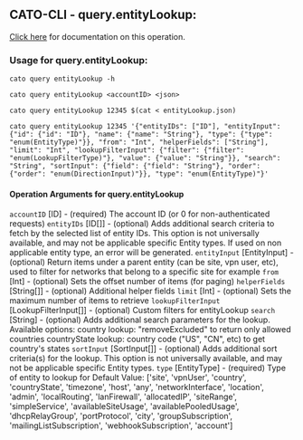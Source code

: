
## CATO-CLI - query.entityLookup:
[Click here](https://api.catonetworks.com/documentation/#query-entityLookup) for documentation on this operation.

### Usage for query.entityLookup:

`cato query entityLookup -h`

`cato query entityLookup <accountID> <json>`

`cato query entityLookup 12345 $(cat < entityLookup.json)`

`cato query entityLookup 12345 '{"entityIDs": ["ID"], "entityInput": {"id": {"id": "ID"}, "name": {"name": "String"}, "type": {"type": "enum(EntityType)"}}, "from": "Int", "helperFields": ["String"], "limit": "Int", "lookupFilterInput": {"filter": {"filter": "enum(LookupFilterType)"}, "value": {"value": "String"}}, "search": "String", "sortInput": {"field": {"field": "String"}, "order": {"order": "enum(DirectionInput)"}}, "type": "enum(EntityType)"}'`

#### Operation Arguments for query.entityLookup ####
`accountID` [ID] - (required) The account ID (or 0 for non-authenticated requests) 
`entityIDs` [ID[]] - (optional) Adds additional search criteria to fetch by the selected list of entity IDs. This option is not
universally available, and may not be applicable specific Entity types. If used on non applicable entity
type, an error will be generated. 
`entityInput` [EntityInput] - (optional) Return items under a parent entity (can be site, vpn user, etc),
used to filter for networks that belong to a specific site for example 
`from` [Int] - (optional) Sets the offset number of items (for paging) 
`helperFields` [String[]] - (optional) Additional helper fields 
`limit` [Int] - (optional) Sets the maximum number of items to retrieve 
`lookupFilterInput` [LookupFilterInput[]] - (optional) Custom filters for entityLookup 
`search` [String] - (optional) Adds additional search parameters for the lookup. Available options:
country lookup: "removeExcluded" to return only allowed countries
countryState lookup: country code ("US", "CN", etc) to get country's states 
`sortInput` [SortInput[]] - (optional) Adds additional sort criteria(s) for the lookup.
This option is not universally available, and may not be applicable specific Entity types. 
`type` [EntityType] - (required) Type of entity to lookup for Default Value: ['site', 'vpnUser', 'country', 'countryState', 'timezone', 'host', 'any', 'networkInterface', 'location', 'admin', 'localRouting', 'lanFirewall', 'allocatedIP', 'siteRange', 'simpleService', 'availableSiteUsage', 'availablePooledUsage', 'dhcpRelayGroup', 'portProtocol', 'city', 'groupSubscription', 'mailingListSubscription', 'webhookSubscription', 'account']
